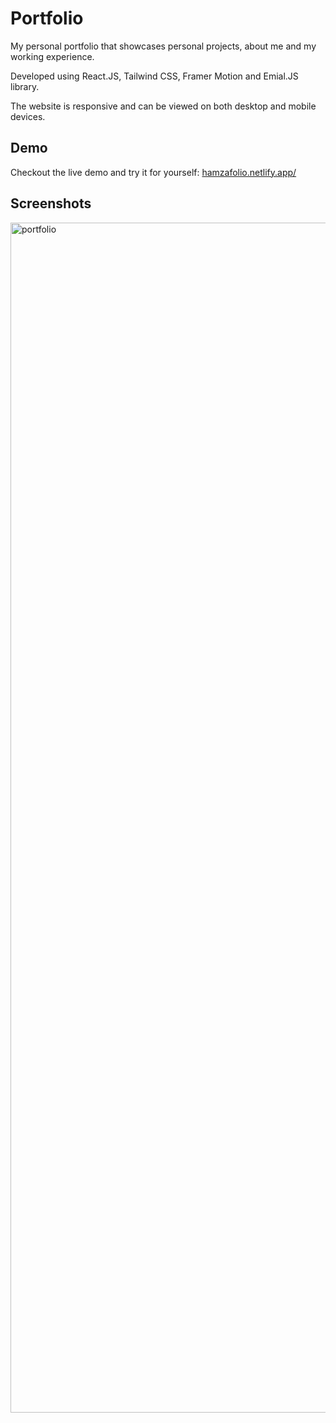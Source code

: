 # Portfolio
My personal portfolio that showcases personal projects, about me and my working experience.

Developed using React.JS, Tailwind CSS, Framer Motion and Emial.JS library.

The website is responsive and can be viewed on both desktop and mobile devices.

## Demo
Checkout the live demo and try it for yourself: [hamzafolio.netlify.app/](https://hamzafolio.netlify.app/)

## Screenshots
<img width="1904" alt="portfolio" src="https://github.com/TheHamzaDev/Portfolio/assets/143728239/8b6a89ba-baf5-4709-b288-98e2615fc68c">
